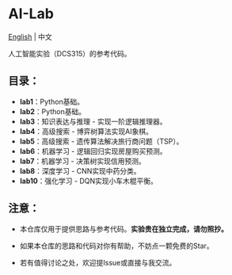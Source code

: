 # AI-Lab

[English](README.md) | 中文

人工智能实验（DCS315）的参考代码。

## 目录：

- **lab1**：Python基础。
- **lab2**：Python基础。
- **lab3**：知识表达与推理 - 实现一阶逻辑推理器。
- **lab4**：高级搜索 - 博弈树算法实现AI象棋。
- **lab5**：高级搜索 - 遗传算法解决旅行商问题（TSP）。
- **lab6**：机器学习 - 逻辑回归实现房屋购买预测。
- **lab7**：机器学习 - 决策树实现信用预测。
- **lab8**：深度学习 - CNN实现中药分类。
- **lab10**：强化学习 - DQN实现小车木棍平衡。

## 注意：

- 本仓库仅用于提供思路与参考代码。**实验贵在独立完成，请勿照抄。**

- 如果本仓库的思路和代码对你有帮助，不妨点一颗免费的Star。

- 若有值得讨论之处，欢迎提Issue或直接与我交流。
